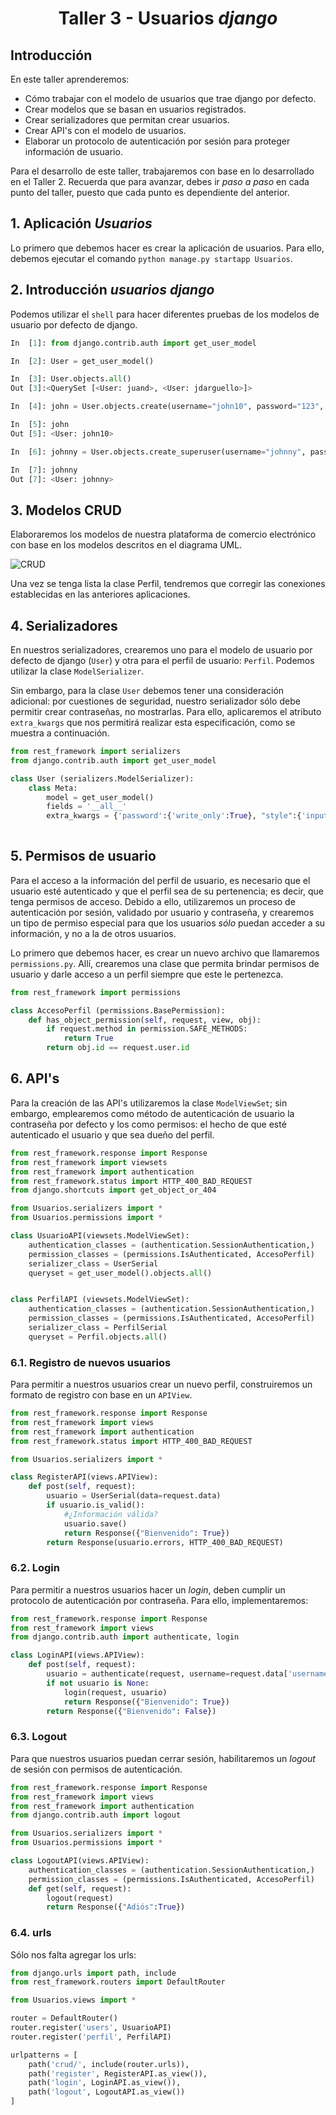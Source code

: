 <div align="center">
    <h1>Taller 3 - Usuarios <i>django</i></h1>
</div>

## Introducción

En este taller aprenderemos:

* Cómo trabajar con el modelo de usuarios que trae django por defecto.
* Crear modelos que se basan en usuarios registrados.
* Crear serializadores que permitan crear usuarios.
* Crear API's con el modelo de usuarios.
* Elaborar un protocolo de autenticación por sesión para proteger información de usuario.

Para el desarrollo de este taller, trabajaremos con base en lo desarrollado en el Taller 2. Recuerda que para avanzar, debes ir _paso a paso_ en cada punto del taller, puesto que cada punto es dependiente del anterior.

## 1. Aplicación _Usuarios_

Lo primero que debemos hacer es crear la aplicación de usuarios. Para ello, debemos ejecutar el comando `python manage.py startapp Usuarios`.

## 2. Introducción _usuarios django_

Podemos utilizar el `shell` para hacer diferentes pruebas de los modelos de usuario por defecto de django. 

```PYTHON
In  [1]: from django.contrib.auth import get_user_model

In  [2]: User = get_user_model()

In  [3]: User.objects.all()
Out [3]:<QuerySet [<User: juand>, <User: jdarguello>]>

In  [4]: john = User.objects.create(username="john10", password="123", email="john10@")

In  [5]: john
Out [5]: <User: john10>

In  [6]: johnny = User.objects.create_superuser(username="johnny", password="123", email="johnny@")

In  [7]: johnny
Out [7]: <User: johnny>

```

## 3. Modelos CRUD

Elaboraremos los modelos de nuestra plataforma de comercio electrónico con base en los modelos descritos en el diagrama UML.

![CRUD](./Images/UML_CRUD.png)

Una vez se tenga lista la clase Perfil, tendremos que corregir las conexiones establecidas en las anteriores aplicaciones.

## 4. Serializadores

En nuestros serializadores, crearemos uno para el modelo de usuario por defecto de django (`User`) y otra para el perfil de usuario: `Perfil`. Podemos utilizar la clase `ModelSerializer`. 

Sin embargo, para la clase `User` debemos tener una consideración adicional: por cuestiones de seguridad, nuestro serializador sólo debe permitir crear contraseñas, no mostrarlas. Para ello, aplicaremos el atributo `extra_kwargs` que nos permitirá realizar esta especificación, como se muestra a continuación.

```PYTHON
from rest_framework import serializers
from django.contrib.auth import get_user_model

class User (serializers.ModelSerializer):
    class Meta:
        model = get_user_model()
        fields = '__all__'
        extra_kwargs = {'password':{'write_only':True}, "style":{'input_type': 'password'}}}
        
```

## 5. Permisos de usuario

Para el acceso a la información del perfil de usuario, es necesario que el usuario esté autenticado y que el perfil sea de su pertenencia; es decir, que tenga permisos de acceso. Debido a ello, utilizaremos un proceso de autenticación por sesión, validado por usuario y contraseña, y crearemos un tipo de permiso especial para que los usuarios _sólo_ puedan acceder a su información, y no a la de otros usuarios. 

Lo primero que debemos hacer, es crear un nuevo archivo que llamaremos `permissions.py`. Allí, crearemos una clase que permita brindar permisos de usuario y darle acceso a un perfil siempre que este le pertenezca.

```PYTHON
from rest_framework import permissions

class AccesoPerfil (permissions.BasePermission):
    def has_object_permission(self, request, view, obj):
        if request.method in permission.SAFE_METHODS:
            return True
        return obj.id == request.user.id
```

## 6. API's

Para la creación de las API's utilizaremos la clase `ModelViewSet`; sin embargo, emplearemos como método de autenticación de usuario la contraseña por defecto y los como permisos: el hecho de que esté autenticado el usuario y que sea dueño del perfil.


```PYTHON
from rest_framework.response import Response
from rest_framework import viewsets
from rest_framework import authentication
from rest_framework.status import HTTP_400_BAD_REQUEST
from django.shortcuts import get_object_or_404

from Usuarios.serializers import *
from Usuarios.permissions import *

class UsuarioAPI(viewsets.ModelViewSet):
    authentication_classes = (authentication.SessionAuthentication,)
    permission_classes = (permissions.IsAuthenticated, AccesoPerfil)
    serializer_class = UserSerial
    queryset = get_user_model().objects.all()


class PerfilAPI (viewsets.ModelViewSet):
    authentication_classes = (authentication.SessionAuthentication,)
    permission_classes = (permissions.IsAuthenticated, AccesoPerfil)
    serializer_class = PerfilSerial
    queryset = Perfil.objects.all()
```

### 6.1. Registro de nuevos usuarios

Para permitir a nuestros usuarios crear un nuevo perfil, construiremos un formato de registro con base en un `APIView`. 

```PYTHON
from rest_framework.response import Response
from rest_framework import views
from rest_framework import authentication
from rest_framework.status import HTTP_400_BAD_REQUEST

from Usuarios.serializers import *

class RegisterAPI(views.APIView):
    def post(self, request):
        usuario = UserSerial(data=request.data)
        if usuario.is_valid():
            #¿Información válida?
            usuario.save()
            return Response({"Bienvenido": True})
        return Response(usuario.errors, HTTP_400_BAD_REQUEST)
```

### 6.2. Login

Para permitir a nuestros usuarios hacer un _login_, deben cumplir un protocolo de autenticación por contraseña. Para ello, implementaremos:

```PYTHON
from rest_framework.response import Response
from rest_framework import views
from django.contrib.auth import authenticate, login

class LoginAPI(views.APIView):
    def post(self, request):
        usuario = authenticate(request, username=request.data['username'], password = request.data['password'])
        if not usuario is None:
            login(request, usuario)
            return Response({"Bienvenido": True})
        return Response({"Bienvenido": False})
```

### 6.3. Logout

Para que nuestros usuarios puedan cerrar sesión, habilitaremos un _logout_ de sesión con permisos de autenticación.

```PYTHON
from rest_framework.response import Response
from rest_framework import views
from rest_framework import authentication
from django.contrib.auth import logout

from Usuarios.serializers import *
from Usuarios.permissions import *

class LogoutAPI(views.APIView):
    authentication_classes = (authentication.SessionAuthentication,)
    permission_classes = (permissions.IsAuthenticated, AccesoPerfil)
    def get(self, request):
        logout(request)
        return Response({"Adiós":True})
```

### 6.4. urls

Sólo nos falta agregar los urls:

```PYTHON
from django.urls import path, include
from rest_framework.routers import DefaultRouter 

from Usuarios.views import *

router = DefaultRouter()
router.register('users', UsuarioAPI)
router.register('perfil', PerfilAPI)

urlpatterns = [
    path('crud/', include(router.urls)),
    path('register', RegisterAPI.as_view()),
    path('login', LoginAPI.as_view()),
    path('logout', LogoutAPI.as_view())
]
```




